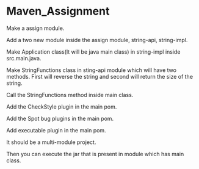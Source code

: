 # Maven_Assignment


Make a assign module.

Add a two new module inside the assign module, string-api, string-impl.

Make Application class(It will be java main class) in string-impl inside src.main.java.

Make StringFunctions class in sting-api module which will have two methods. First will reverse the string and second will return the size of the string.

Call the StringFunctions method inside main class.

Add the CheckStyle plugin in the main pom.

Add the Spot bug plugins in the main pom.

Add executable plugin in the main pom.

It should be a multi-module project.

Then you can execute the jar that is present in module which has main class.
